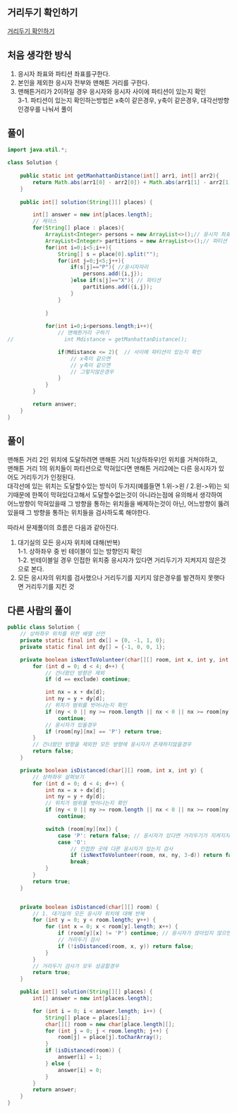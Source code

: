 ## 거리두기 확인하기
[거리두기 확인하기](https://school.programmers.co.kr/tryouts/71848/challenges)

## 처음 생각한 방식
1. 응시자 좌표와 파티션 좌표를구한다.  
2. 본인을 제외한 응시자 전부와 맨해튼 거리를 구한다.  
3. 맨해튼거리가 2이하일 경우 응시자와 응시자 사이에 파티션이 있는지 확인  
    3-1. 파티션이 있는지 확인하는방법은 x축이 같은경우, y축이 같은경우, 대각선방향인경우를 나눠서 풀이  


## 풀이
~~~java
import java.util.*;

class Solution {
    
    public static int getManhattanDistance(int[] arr1, int[] arr2){
        return Math.abs(arr1[0] - arr2[0]) + Math.abs(arr1[1] - arr2[1]);
    }
    
    public int[] solution(String[][] places) {

        int[] answer = new int[places.length];        
        // 케이스
        for(String[] place : places){
            ArrayList<Integer> persons = new ArrayList<>();// 응시자 좌표
            ArrayList<Integer> partitions = new ArrayList<>();// 파티션 좌표
            for(int i=0;i<5;i++){
                String[] s = place[0].split("");
                for(int j=0;j<5;j++){
                    if(s[j]=="P"){ //응시자자리
                        persons.add({i,j});
                    }else if(s[j]=="X"){ // 파티션
                        partitions.add({i,j});
                    }
                }
                
            }
            
            for(int i=0;i<persons.length;i++){
                // 맨해튼거리 구하기
//                int Mdistance = getManhattanDistance();

                if(Mdistance <= 2){  // 사이에 파티션이 있는지 확인
                    // x축이 같으면
                    // y축이 같으면
                    // 그렇지않은경우 
                }
            }
        }

        return answer;
    }
}
~~~


## 풀이
맨해튼 거리 2인 위치에 도달하려면 맨해튼 거리 1(상하좌우)인 위치를 거쳐야하고,  
맨해튼 거리 1의 위치들이 파티션으로 막혀있다면 맨해튼 거리2에는 다른 응시자가 있어도 거리두기가 인정된다.  
대각선에 있는 위치는 도달할수있는 방식이 두가지(예를들면 1.위->왼 / 2.왼->위)는 되기때문에 한쪽이 막혀있다고해서 도달할수없는것이 아니라는점에 유의해서 생각하여  
어느방향이 막혀있을때 그 방향을 통하는 위치들을 배제하는것이 아닌, 어느방향이 뚫려있을때 그 방향을 통하는 위치들을 검사하도록 해야한다.  

따라서 문제풀이의 흐름은 다음과 같아진다.  
1. 대기실의 모든 응시자 위치에 대해(반복)  
    1-1. 상하좌우 중 빈 테이블이 있는 방향인지 확인  
    1-2. 빈테이블일 경우 인접한 위치중 응시자가 있다면 거리두기가 지켜지지 않은것으로 본다.  
2. 모든 응시자의 위치를 검사했으나 거리두기를 지키지 않은경우를 발견하지 못햇다면 거리두기를 지킨 것



## 다른 사람의 풀이  
~~~java
public class Solution {
    // 상하좌우 위치를 위한 배열 선언
    private static final int dx[] = {0, -1, 1, 0};
    private static final int dy[] = {-1, 0, 0, 1};

    private boolean isNextToVolunteer(char[][] room, int x, int y, int exclude) {
        for (int d = 0; d < 4; d++) {
            // 건너왔던 방향은 제외
            if (d == exclude) continue;

            int nx = x + dx[d];
            int ny = y + dy[d];
            // 위치가 범위를 벗어나는지 확인
            if (ny < 0 || ny >= room.length || nx < 0 || nx >= room[ny].length)
                continue;
            // 응시자가 있을경우
            if (room[ny][nx] == 'P') return true;
        }
        // 건너왔던 방향을 제외한 모든 방향에 응시자가 존재하지않을경우
        return false;
    }

    private boolean isDistanced(char[][] room, int x, int y) {
        // 상하좌우 살펴보기
        for (int d = 0; d < 4; d++) {
            int nx = x + dx[d];
            int ny = y + dy[d];
            // 위치가 범위를 벗어나는지 확인
            if (ny < 0 || ny >= room.length || nx < 0 || nx >= room[ny].length)
                continue;

            switch (room[ny][nx]) {
                case 'P': return false; // 응시자가 있다면 거리두기가 지켜지지 않은것
                case 'O':
                    // 인접한 곳에 다른 응시자가 있는지 검사
                    if (isNextToVolunteer(room, nx, ny, 3-d)) return false;
                    break;
            }
        }
        return true;
    }


    private boolean isDistanced(char[][] room) {
        // 1. 대기실의 모든 응시자 위치에 대해 반복
        for (int y = 0; y < room.length; y++) {
            for (int x = 0; x < room[y].length; x++) {
                if (room[y][x] != 'P') continue; // 응시자가 앉아있지 않으면 검사 건너뛰기
                // 거리두기 검사
                if (!isDistanced(room, x, y)) return false;
            }
        }
        // 거리두기 검사가 모두 성공할경우
        return true;
    }

    public int[] solution(String[][] places) {
        int[] answer = new int[places.length];

        for (int i = 0; i < answer.length; i++) {
            String[] place = places[i];
            char[][] room = new char[place.length][];
            for (int j = 0; j < room.length; j++) {
                room[j] = place[j].toCharArray();
            }
            if (isDistanced(room)) {
                answer[i] = 1;
            } else {
                answer[i] = 0;
            }
        }
        return answer;
    }
}
~~~